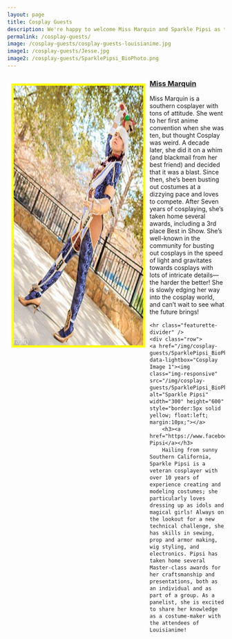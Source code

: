 ```yaml
---
layout: page
title: Cosplay Guests
description: We're happy to welcome Miss Marquin and Sparkle Pipsi as this year's cosplay guests. Read more about them here.
permalink: /cosplay-guests/
image: /cosplay-guests/cosplay-guests-louisianime.jpg
image1: /cosplay-guests/Jesse.jpg
image2: /cosplay-guests/SparklePipsi_BioPhoto.png
---
```




<div class="container">
	<div class="row">
	<a href="/img/cosplay-guests/Jesse.jpg" data-lightbox="Cosplay Image 1"><img class="img-responsive" src="/img/cosplay-guests/Jesse.jpg" alt="Miss Marquin" width="300" height="600" style="border:5px solid yellow; float:left; margin:10px;"></a>
		<h3><a href="https://www.facebook.com/MissMarquin">Miss Marquin</a></h3>
		<p>Miss Marquin is a southern cosplayer with tons of attitude. She went to her first anime convention when she was ten, but thought Cosplay was weird. A decade later, she did it on a whim (and blackmail from her best friend) and decided that it was a blast. Since then, she’s been busting out costumes at a dizzying pace and loves to compete. After Seven years of cosplaying, she’s taken home several awards, including a 3rd place Best in Show. She’s well-known in the community for busting out cosplays in the speed of light and gravitates towards cosplays with lots of intricate details—the harder the better! She is slowly edging her way into the cosplay world, and can’t wait to see what the future brings!</p>
	</div>

	<hr class="featurette-divider" />
	<div class="row">
	<a href="/img/cosplay-guests/SparklePipsi_BioPhoto.png" data-lightbox="Cosplay Image 1"><img class="img-responsive" src="/img/cosplay-guests/SparklePipsi_BioPhoto.png" alt="Sparkle Pipsi" width="300" height="600" style="border:5px solid yellow; float:left; margin:10px;"></a>
		<h3><a href="https://www.facebook.com/SparklePipsi">Sparkle Pipsi</a></h3>
		Hailing from sunny Southern California, Sparkle Pipsi is a veteran cosplayer with over 10 years of experience creating and modeling costumes; she particularly loves dressing up as idols and magical girls! Always on the lookout for a new technical challenge, she has skills in sewing, prop and armor making, wig styling, and electronics. Pipsi has taken home several Master-class awards for her craftsmanship and presentations, both as an individual and as part of a group. As a panelist, she is excited to share her knowledge as a costume-maker with the attendees of Louisianime!
</div>
</div>